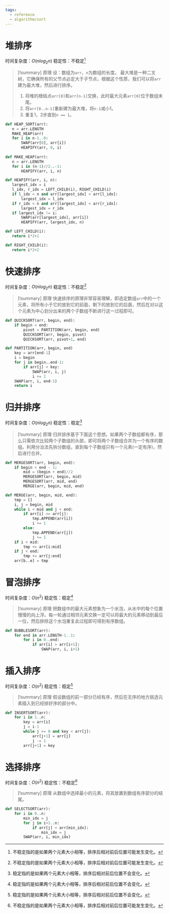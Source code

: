 ```yaml
---
tags:
  - reference
  - algorithm/sort
---
```

# 堆排序

时间复杂度：$O(nlog_{2}n)$
稳定性：不稳定[^1]

> [!summary] 原理
> 设：数组为`arr`，`n`为数组的长度。
> 最大堆是一种二叉树，它确保所有的父节点必定大于子节点，根据这个性质，我们可以将`arr`建为最大堆，然后进行排序。
> 1. 将堆的根结点`arr[0]`和`arr[n-1]`交换，此时最大元素`arr[0]`位于数组末尾。
> 2. 将`arr[0..n-1]`重新建为最大堆，将`n-1`减小1。
> 3. 重复1，2步直到`n == 1`。

 ```python
 def HEAP_SORT(arr):
 	n = arr.LENGTH
 	MAKE_HEAP(arr)
 	for i in n-1..0:
 		SWAP(arr[0], arr[i])
 		HEAPIFY(arr, 0, i)
 		
 def MAKE_HEAP(arr):
	n = arr.LENGTH
	for i in (n-1)//2..-1:
		HEAPIFY(arr, i, n)
 
 def HEAPIFY(arr, i, n):
 	largest_idx = i
 	l_idx, r_idx = LEFT_CHILD(i), RIGHT_CHILD(i)
 	if l_idx < n and arr[largest_idx] < arr[l_idx]:
 		largest_idx = l_idx
 	if r_idx < n and arr[largest_idx] < arr[r_idx]:
 		largest_idx = r_idx
 	if largest_idx != i:
 		SWAP(arr[largest_idx], arr[i])
 		HEAPIFY(arr, largest_idx, n)
 
 def LEFT_CHILD(i):
 	return i*2+1
 
 def RIGHT_CHILD(i):
 	return i*2+2
 ```

# 快速排序

时间复杂度：$O(nlog_{2}n)$
稳定性：不稳定[^1]

> [!summary] 原理
> 快速排序的原理非常容易理解，即选定数组`arr`中的一个元素，将所有小于它的放到它的前面，剩下的放到它的后面，然后在对以这个元素为中心划分出来的两个子数组不断进行这一过程即可。

```python
def QUICKSORT(arr, begin, end):
	if begin < end:
		pivot = PARTITION(arr, begin, end)
		QUICKSORT(arr, begin, pivot)
		QUICKSORT(arr, pivot+1, end)

def PARTITION(arr, begin, end)
	key = arr[end-1]
	i = begin
	for j in begin..end-1:
		if arr[j] < key:
			SWAP(arr, i, j)
			i += 1
	SWAP(arr, i, end-1)
	return i
```

# 归并排序

时间复杂度：$O(nlog_{2}n)$
稳定性：稳定[^2]

> [!summary] 原理
> 归并排序基于下面这个思想。如果两个子数组都有序，那么只需依次比较两个子数组的头部，即可将两个子数组合并为一个有序的数组。利用分治法先拆分数组，直到每个子数组只有一个元素(一定有序)，然后进行合并。

```python
def MERGESORT(arr, begin, end):
	if begin < end - 1:
		mid = (begin + end)//2
		MERGESORT(arr, begin, mid)
		MERGESORT(arr, mid, end)
		MERGE(arr, begin, mid, end)

def MERGE(arr, begin, mid, end):
	tmp = []
	i, j = begin, mid
	while i < mid and j < end:
		if arr[i] <= arr[j]:
			tmp.APPEND(arr[i])
			i += 1
		else:
			tmp.APPEND(arr[j])
			j += 1
	if i < mid:
		tmp += arr[i:mid]
	if j < end:
		tmp += arr[j:end]
	arr[b..e] = tmp
```

# 冒泡排序

时间复杂度：$O(n^2)$
稳定性：稳定[^2]

> [!summary] 原理
> 把数组中的最大元素想象为一个水泡，从水中的每个位置慢慢的向上浮。每一轮通过相邻元素交换一定可以将最大的元素移动到最后一位，然后排除这个水泡重复此过程即可得到有序数组。

```python
def BUBBLESORT(arr):
	for end in arr.LENGTH-1..1:
		for i in 0..end:
			if arr[i] > arr[i+1]:
				SWAP(arr, i, i+1)
```
# 插入排序

时间复杂度：$O(n^2)$
稳定性：稳定[^2]

> [!summary] 原理
> 假设数组的前一部分已经有序，然后在无序的地方挑选元素插入到已经排好序的部分中。

```python
def INSERTSORT(arr):
	for i in 1..n:
		key = arr[i]
		j = i-1
		while j >= 0 and key < arr[j]:
			arr[j+1] = arr[j]
			j -= 1
		arr[j+1] = key
```

# 选择排序

时间复杂度：$O(n^2)$
稳定性：不稳定[^1]

> [!summary] 原理
> 从数组中选择最小的元素，将其放置到数组有序部分的结尾。

```python
def SELECTSORT(arr):
	for i in 0..n:
		min_idx = j
		for j in i+1..n:
			if arr[j] < arr[min_idx]:
				min_idx = j
		SWAP(arr, i, min_idx)
```

[^1]: 不稳定指的是如果两个元素大小相等，排序后相对前后位置可能发生变化。
[^2]: 稳定指的是如果两个元素大小相等，排序后相对前后位置不会变化。